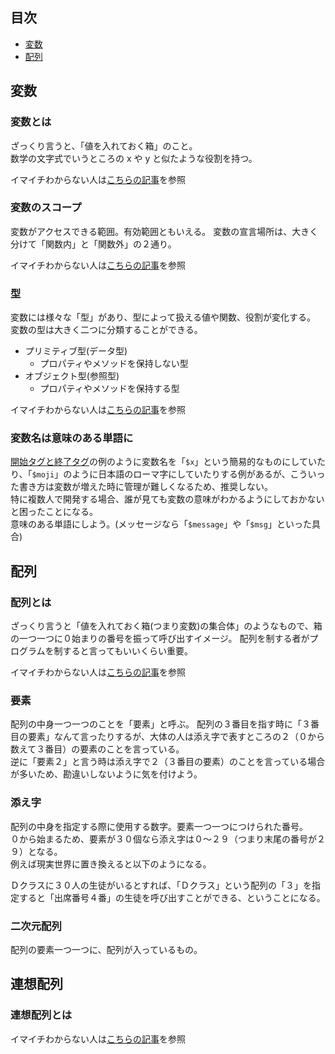 <link href="/path/to/markdown.css" rel="stylesheet"></link>

## 目次

- [変数](#変数)
- [配列](#配列)

## 変数

### 変数とは

ざっくり言うと、「値を入れておく箱」のこと。  
数学の文字式でいうところの x や y と似たような役割を持つ。

イマイチわからない人は[こちらの記事](https://wa3.i-3-i.info/word1603.html)を参照

### 変数のスコープ

変数がアクセスできる範囲。有効範囲ともいえる。
変数の宣言場所は、大きく分けて「関数内」と「関数外」の２通り。

イマイチわからない人は[こちらの記事](https://wa3.i-3-i.info/word1222.html)を参照

### 型

変数には様々な「型」があり、型によって扱える値や関数、役割が変化する。  
変数の型は大きく二つに分類することができる。

- プリミティブ型(データ型)
  - プロパティやメソッドを保持しない型
- オブジェクト型(参照型)
  - プロパティやメソッドを保持する型

イマイチわからない人は[こちらの記事](https://wa3.i-3-i.info/word11026.html)を参照

### 変数名は意味のある単語に

[開始タグと終了タグ](..#開始タグと終了タグ)の例のように変数名を「`$x`」という簡易的なものにしていたり、「`$moji`」のように日本語のローマ字にしていたりする例があるが、こういった書き方は変数が増えた時に管理が難しくなるため、推奨しない。  
特に複数人で開発する場合、誰が見ても変数の意味がわかるようにしておかないと困ったことになる。  
意味のある単語にしよう。(メッセージなら「`$message`」や「`$msg`」といった具合)

## 配列

### 配列とは

ざっくり言うと「値を入れておく箱(つまり変数)の集合体」のようなもので、箱の一つ一つに０始まりの番号を振って呼び出すイメージ。
配列を制する者がプログラムを制すると言ってもいいくらい重要。

イマイチわからない人は[こちらの記事](https://wa3.i-3-i.info/word11924.html)を参照

### 要素

配列の中身一つ一つのことを「要素」と呼ぶ。
配列の３番目を指す時に「３番目の要素」なんて言ったりするが、大体の人は添え字で表すところの２（０から数えて３番目）の要素のことを言っている。  
逆に「要素２」と言う時は添え字で２（３番目の要素）のことを言っている場合が多いため、勘違いしないように気を付けよう。

### 添え字

配列の中身を指定する際に使用する数字。要素一つ一つにつけられた番号。  
０から始まるため、要素が３０個なら添え字は０～２９（つまり末尾の番号が２９）となる。  
例えば現実世界に置き換えると以下のようになる。

Ｄクラスに３０人の生徒がいるとすれば、「Ｄクラス」という配列の「３」を指定すると「出席番号４番」の生徒を呼び出すことができる、ということになる。

### 二次元配列

配列の要素一つ一つに、配列が入っているもの。

## 連想配列

### 連想配列とは

イマイチわからない人は[こちらの記事](https://wa3.i-3-i.info/word11931.html)を参照

